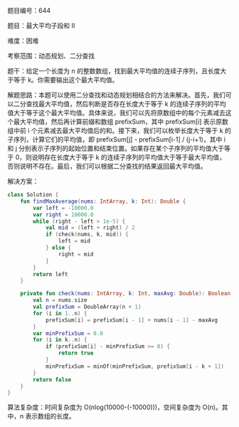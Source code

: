 题目编号：644

题目：最大平均子段和 II

难度：困难

考察范围：动态规划、二分查找

题干：给定一个长度为 n 的整数数组，找到最大平均值的连续子序列，且长度大于等于 k。你需要输出这个最大平均值。

解题思路：本题可以使用二分查找和动态规划相结合的方法来解决。首先，我们可以二分查找最大平均值，然后判断是否存在长度大于等于 k 的连续子序列的平均值大于等于这个最大平均值。具体来说，我们可以先将原数组中的每个元素减去这个最大平均值，然后再计算前缀和数组 prefixSum，其中 prefixSum[i] 表示原数组中前 i 个元素减去最大平均值后的和。接下来，我们可以枚举长度大于等于 k 的子序列，计算它们的平均值，即 prefixSum[j] - prefixSum[i-1] / (j-i+1)，其中 i 和 j 分别表示子序列的起始位置和结束位置。如果存在某个子序列的平均值大于等于 0，则说明存在长度大于等于 k 的连续子序列的平均值大于等于最大平均值，否则说明不存在。最后，我们可以根据二分查找的结果返回最大平均值。

解决方案：

```kotlin
class Solution {
    fun findMaxAverage(nums: IntArray, k: Int): Double {
        var left = -10000.0
        var right = 10000.0
        while (right - left > 1e-5) {
            val mid = (left + right) / 2
            if (check(nums, k, mid)) {
                left = mid
            } else {
                right = mid
            }
        }
        return left
    }

    private fun check(nums: IntArray, k: Int, maxAvg: Double): Boolean {
        val n = nums.size
        val prefixSum = DoubleArray(n + 1)
        for (i in 1..n) {
            prefixSum[i] = prefixSum[i - 1] + nums[i - 1] - maxAvg
        }
        var minPrefixSum = 0.0
        for (i in k..n) {
            if (prefixSum[i] - minPrefixSum >= 0) {
                return true
            }
            minPrefixSum = minOf(minPrefixSum, prefixSum[i - k + 1])
        }
        return false
    }
}
```

算法复杂度：时间复杂度为 O(nlog(10000-(-10000)))，空间复杂度为 O(n)。其中，n 表示数组的长度。